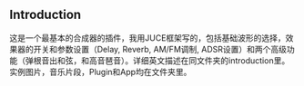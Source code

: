 ## Introduction

​	这是一个最基本的合成器的插件，我用JUCE框架写的，包括基础波形的选择，效果器的开关和参数设置（Delay, Reverb, AM/FM调制, ADSR设置）和两个高级功能（弹根音出和弦，和高音琶音）。详细英文描述在同文件夹的introduction里。实例图片，音乐片段，Plugin和App均在文件夹里。
